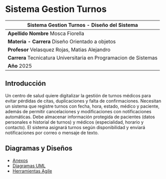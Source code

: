 # Sistema Gestion Turnos

| **Sistema Gestion Turnos - Diseño del Sistema** |
|-----------------------------------------------|
| **Apellido Nombre** Mosca Fiorella |
| **Materia - Carrera** Diseño Orientado a objetos                        |
| **Profesor** Velasquez Rojas, Matias Alejandro                                  |
| **Carrera** Tecnicatura Universitaria en Programacion de Sistemas
| **Año** 2025                                  |

## Introducción

Un centro de salud quiere digitalizar la gestión de turnos médicos para evitar pérdidas de citas, duplicaciones y falta de confirmaciones. Necesitan un sistema que registre turnos con fecha, hora, estado, médico y paciente, además de permitir cancelaciones y modificaciones con notificaciones automáticas. Debe almacenar información protegida de pacientes (datos personales e historial de turnos) y médicos (especialidad, horario y contacto). El sistema asignará turnos según disponibilidad y enviará notificaciones por correo o mensaje de texto.  

## Diagramas y Diseños

* [Anexos](md/anexos.md)
* [Diagramas UML](md/diagramasUML.md)
* [Herramientas Agile](md/herramientas_agile.md)
